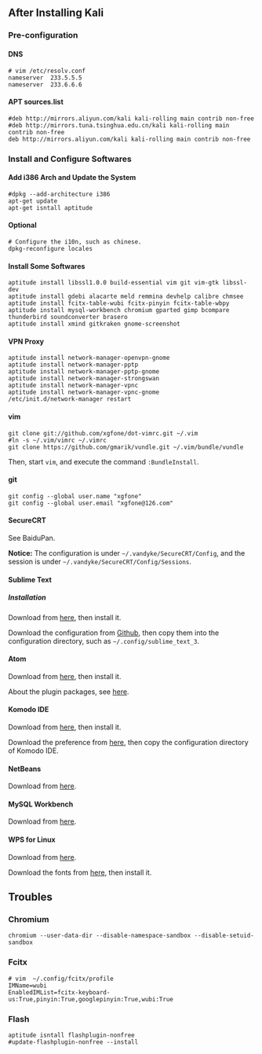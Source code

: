 
## After Installing Kali
### Pre-configuration
#### DNS
```shell
# vim /etc/resolv.conf
nameserver  233.5.5.5
nameserver  233.6.6.6
```

#### APT sources.list
```shell
#deb http://mirrors.aliyun.com/kali kali-rolling main contrib non-free
#deb http://mirrors.tuna.tsinghua.edu.cn/kali kali-rolling main contrib non-free
deb http://mirrors.aliyun.com/kali kali-rolling main contrib non-free
```

### Install and Configure Softwares
#### Add i386 Arch and Update the System
```shell
#dpkg --add-architecture i386
apt-get update
apt-get isntall aptitude
```

#### Optional
```shell
# Configure the i10n, such as chinese.
dpkg-reconfigure locales
```

#### Install Some Softwares
```
aptitude install libssl1.0.0 build-essential vim git vim-gtk libssl-dev
aptitude install gdebi alacarte meld remmina devhelp calibre chmsee
aptitude install fcitx-table-wubi fcitx-pinyin fcitx-table-wbpy
aptitude install mysql-workbench chromium gparted gimp bcompare thunderbird soundconverter brasero
aptitude install xmind gitkraken gnome-screenshot
```

#### VPN Proxy
```
aptitude install network-manager-openvpn-gnome
aptitude install network-manager-pptp
aptitude install network-manager-pptp-gnome
aptitude install network-manager-strongswan
aptitude install network-manager-vpnc
aptitude install network-manager-vpnc-gnome
/etc/init.d/network-manager restart
```

#### vim
```shell
git clone git://github.com/xgfone/dot-vimrc.git ~/.vim
#ln -s ~/.vim/vimrc ~/.vimrc
git clone https://github.com/gmarik/vundle.git ~/.vim/bundle/vundle
```
Then, start `vim`, and execute the command `:BundleInstall`.

#### git
```
git config --global user.name "xgfone"
git config --global user.email "xgfone@126.com"
```

#### SecureCRT
See BaiduPan.

**Notice:** The configuration is under `~/.vandyke/SecureCRT/Config`, and the session is under `~/.vandyke/SecureCRT/Config/Sessions`.

#### Sublime Text
##### Installation
Download from [here](https://www.sublimetext.com/3), then install it.

Download the configuration from [Github](https://github.com/xgfone/sublime-config), then copy them into the configuration directory, such as `~/.config/sublime_text_3`.

#### Atom
Download from [here](https://atom.io/), then install it.

About the plugin packages, see [here](https://github.com/xgfone/snippet/blob/master/snippet/config/atom-packages.md).

#### Komodo IDE
Download from [here](http://downloads.activestate.com/Komodo/releases/), then install it.

Download the preference from [here](https://github.com/xgfone/snippet/blob/master/snippet/config/komodoide-prefs.xml), then copy the configuration directory of Komodo IDE.

#### NetBeans
Download from [here](https://netbeans.org/downloads/).

#### MySQL Workbench
Download from [here](http://dev.mysql.com/downloads/workbench/).

#### WPS for Linux
Download from [here](http://community.wps.cn/download/).

Download the fonts from [here](https://github.com/xgfone/snippet/blob/master/snippet/software/symbol-fonts_1.2_all.deb?raw=true), then install it.


## Troubles

### Chromium
```
chromium --user-data-dir --disable-namespace-sandbox --disable-setuid-sandbox
```

### Fcitx
```shell
# vim  ~/.config/fcitx/profile
IMName=wubi
EnabledIMList=fcitx-keyboard-us:True,pinyin:True,googlepinyin:True,wubi:True
```

### Flash
```shell
aptitude isntall flashplugin-nonfree
#update-flashplugin-nonfree --install
```
